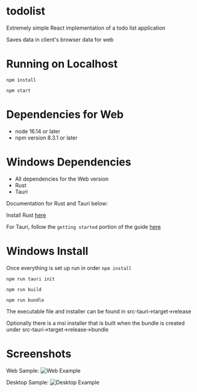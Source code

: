 # todolist

Extremely simple React implementation of a todo list application

Saves data in client's browser data for web

# Running on Localhost
`npm install`

`npm start`

# Dependencies for Web

- node 16.14 or later
- npm version 8.3.1 or later

# Windows Dependencies

- All dependencies for the Web version
- Rust
- Tauri

Documentation for Rust and Tauri below:

Install Rust [here](https://www.rust-lang.org/tools/install)

For Tauri, follow the `getting started` portion of the guide [here](https://tauri.studio/v1/guides/)

# Windows Install

Once everything is set up run in order
`npm install`

`npm run tauri init`

`npm run build`

`npm run bundle`

The executable file and installer can be found in src-tauri->target->release

Optionally there is a msi installer that is built when the bundle is created under src-tauri->target->release->bundle

# Screenshots
Web Sample:
![Web Example](https://github.com/AndrewLao/todolist/blob/main/webexample.jpg)

Desktop Sample:
![Desktop Example](https://github.com/AndrewLao/todolist/blob/main/desktopexample.jpg)

